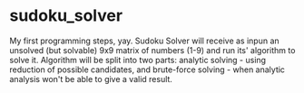 # sudoku_solver
My first programming steps, yay. Sudoku Solver will receive as inpun an unsolved (but solvable) 9x9 matrix of numbers (1-9) and run its' algorithm to solve it. Algorithm will be split into two parts: analytic solving - using reduction of possible candidates, and brute-force solving - when analytic analysis won't be able to give a valid result.

